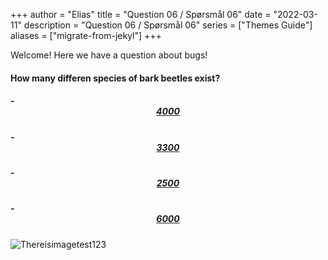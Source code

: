 +++
author = "Elias"
title = "Question 06 / Spørsmål 06"
date = "2022-03-11"
description = "Question 06 / Spørsmål 06"
series = ["Themes Guide"]
aliases = ["migrate-from-jekyl"]
+++

Welcome! Here we have a question about bugs!

#### How many differen species of bark beetles exist?


##### - <center> [4000](https://biodivgame.github.io/archive/question-2_06_false/wrong-answer/) </center>
##### - <center> [3300](https://biodivgame.github.io/archive/question-2_06_false/wrong-answer/) </center>
##### - <center> [2500](https://biodivgame.github.io/archive/question-2_06_false/wrong-answer/) </center>
##### - <center> [6000](https://biodivgame.github.io/archive/question-2_06_correct/right-answer/) </center>

![Thereisimagetest123](/img/rosalia-batesi.jpg)	